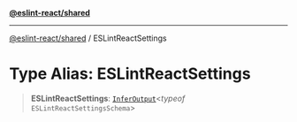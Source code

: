 [**@eslint-react/shared**](../README.md)

***

[@eslint-react/shared](../README.md) / ESLintReactSettings

# Type Alias: ESLintReactSettings

> **ESLintReactSettings**: [`InferOutput`](../-internal-/type-aliases/InferOutput.md)\<*typeof* `ESLintReactSettingsSchema`\>
